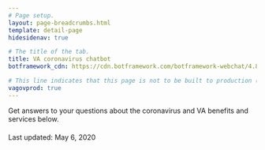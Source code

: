 ```yaml
---
# Page setup.
layout: page-breadcrumbs.html
template: detail-page
hidesidenav: true

# The title of the tab.
title: VA coronavirus chatbot
botframework_cdn: https://cdn.botframework.com/botframework-webchat/4.8.1/webchat-es5.gzip.js

# This line indicates that this page is not to be built to production (www.va.gov)
vagovprod: true
---
```

<style>
#webchat {
    margin-top: 20px;
}

#webchat button div {
    overflow: visible !important;
    white-space: pre-wrap !important;
    text-overflow: unset !important;
}

/* divs between buttons in button container */
.ac-actionSet > div {
    display: none;
}

/* ancestor container of buttons */
div.ac-container.ac-adaptiveCard > div > div {
    overflow: unset !important;
}

/* button style in answers before being selected */
button.ac-pushButton {
    justify-content: left !important;
    text-align: left !important;
    overflow: visible !important;
    margin: 4px 0 !important;
    font-weight: 700 !important;
    /* $color-primary from design.va.gov */
    color: #0071bb;
    border: 2px solid #0071bb !important;
}

button.ac-pushButton:hover {
    /* $color-primary-darker from design.va.gov */
    color: #003e73;
    border: 2px solid #003e73 !important;
    background: white;
}

#webchat button:disabled {
    padding: 10px !important;
    min-height: 38px !important;
    background: #d6d7d9 !important;
    color: #ffffff !important;
    border: 0 !important;
}

#webchat[watermark="true"] [role="complementary"] ul[role="list"]::after {
    content: "Powered By ...";
    background: linear-gradient(rgba(248, 248, 248, 0), rgba(248, 248, 248, .63), #F8F8F8 40%);
    bottom: 0;
    right: 0;
    color: #707070;
    display: block;
    font-family: 'Segoe Semibold', Calibri, 'Helvetica Neue', Arial, sans-serif;
    font-size: 12px;
    padding: 15px 10px 10px;
    position: sticky;
    text-align: right;
}

#webchat input[type=checkbox] {
    -webkit-appearance: checkbox;
    -moz-appearance: checkbox;
    opacity: 1.0;
    width: auto;
    height: 1.6rem;
    margin-top: 5px !important;
}

/* labels for checkboxes */
#webchat label.ac-textBlock {
    font-size: 16px !important;
    margin-top: 0 !important;
    margin-left: 16px !important;
    text-overflow: unset !important;
    white-space: unset !important;
}

#webchat div.ac-input.ac-choiceSetInput-multiSelect {
    margin-bottom: 15px;
}

#webchat div.ac-input.ac-choiceSetInput-multiSelect > div {
    align-items: flex-start !important;
}

#webchat .ac-input.ac-multichoiceInput.ac-choiceSetInput-compact {
    overflow: hidden;
    white-space: nowrap;
    text-overflow: ellipsis;
    padding-right: 2.5rem;
}

.webchat__bubble__content {
    border: 0 !important;
    border-radius: 5px !important;
    /* $color-base from design.va.gov */
    color: #212121 !important;
}

/* side vertical container with avatar in it */
.webchat__stackedLayout__avatar {
    margin: 7px 8px 0 !important;
}

/* horizontal container with chat bubbles */
.webchat__stacked_indented_content {
    margin: 0 8px !important;
}

/* padding around question chat bubbles */
.css-18q9i6z {
    padding: 16px 8px !important;
}

/* gap between end of scroll area and bg */
.css-1qyo5rb:first-child {
    margin-top: 4px !important;
}

/* padding between question chat bubbles */
.css-1qyo5rb:not(:first-child) {
    padding-bottom: 8px !important;
    margin-bottom: 0 !important;
}

/* padding around answer chat bubbles */
div.ac-container.ac-adaptiveCard {
    padding: 16px 8px !important;
}

/* additional padding around answer chat bubbles
(3px + webchat__row 5px + css-1qyo5rb 8px = 16px from design specs) */
.webchat__stackedLayout--fromUser {
    padding: 3px 0 !important;
}

/* "just now/5 mins ago" time indicator for each message */
.css-1kceze8 {
    visibility: hidden !important;
    height: 0;
}

/* unnecessary div above answer options in chat bubble */
.ac-horizontal-separator {
    height: 0 !important;
}

/* container around dropdown element */
.ac-input-container {
    flex-wrap: wrap !important;
}

/* dropdown element (ex: states list) */
.ac-input.ac-multichoiceInput.ac-choiceSetInput-compact {
    margin-bottom: 8px !important;
    min-width: 100% !important;
}

.css-yb0hx9.webchat__initialsAvatar.css-10h6e9z {
    font-weight: 700 !important;
    font-size: 18px !important;
    /* $color-primary-darkest from design.va.gov */
    background: #112e51 !important;
}

.css-1t62idy {
    flex-direction: row;
}
</style>
<div class="va-introtext">
  Get answers to your questions about the coronavirus and VA benefits and services below.
</div>


<!--
  The "widget-type" should be registered at
  https://github.com/department-of-veterans-affairs/vets-website/blob/master/src/applications/static-pages/widgetTypes.js>
-->
<div id="webchat" data-widget-type="va-coronavirus-chatbot"></div>
<div class="last-updated usa-content">
          Last updated: <time datetime="2020-05-06">May 6, 2020</time>
</div>

